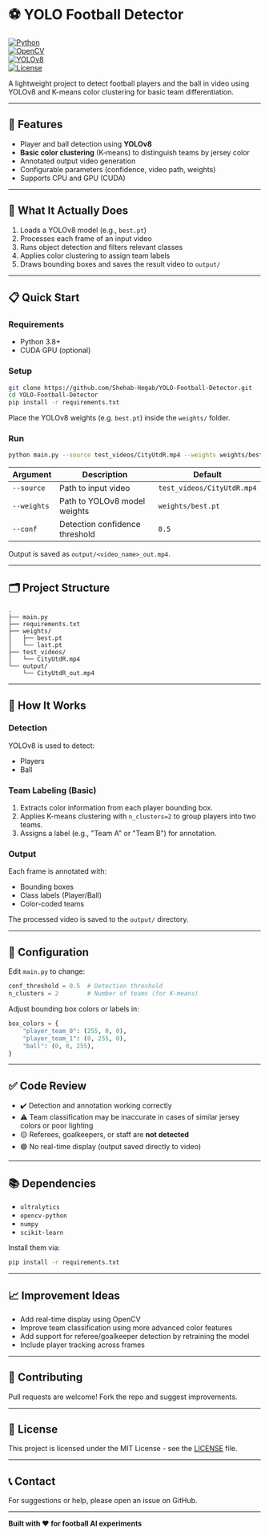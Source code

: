 # ⚽ YOLO Football Detector

[![Python](https://img.shields.io/badge/Python–3.8%2B-blue.svg)](https://www.python.org/downloads/)  
[![OpenCV](https://img.shields.io/badge/OpenCV–4.6.0%2B-green.svg)]()  
[![YOLOv8](https://img.shields.io/badge/YOLOv8–8.x-red.svg)](https://github.com/ultralytics/ultralytics)  
[![License](https://img.shields.io/badge/License–MIT-yellow.svg)](LICENSE)

A lightweight project to detect football players and the ball in video using YOLOv8 and K-means color clustering for basic team differentiation.

---

## 🚀 Features

- Player and ball detection using **YOLOv8**
- **Basic color clustering** (K‑means) to distinguish teams by jersey color
- Annotated output video generation
- Configurable parameters (confidence, video path, weights)
- Supports CPU and GPU (CUDA)

---

## 🧩 What It Actually Does

1. Loads a YOLOv8 model (e.g., `best.pt`)
2. Processes each frame of an input video
3. Runs object detection and filters relevant classes
4. Applies color clustering to assign team labels
5. Draws bounding boxes and saves the result video to `output/`

---

## 📋 Quick Start

### Requirements

- Python 3.8+
- CUDA GPU (optional)

### Setup

```bash
git clone https://github.com/Shehab-Hegab/YOLO-Football-Detector.git
cd YOLO-Football-Detector
pip install -r requirements.txt
```

Place the YOLOv8 weights (e.g. `best.pt`) inside the `weights/` folder.

### Run

```bash
python main.py --source test_videos/CityUtdR.mp4 --weights weights/best.pt --conf 0.5
```

| Argument     | Description                     | Default                      |
|--------------|----------------------------------|------------------------------|
| `--source`   | Path to input video             | `test_videos/CityUtdR.mp4`   |
| `--weights`  | Path to YOLOv8 model weights    | `weights/best.pt`            |
| `--conf`     | Detection confidence threshold  | `0.5`                        |

Output is saved as `output/<video_name>_out.mp4`.

---

## 🗂️ Project Structure

```
.
├── main.py
├── requirements.txt
├── weights/
│   ├── best.pt
│   └── last.pt
├── test_videos/
│   └── CityUtdR.mp4
└── output/
    └── CityUtdR_out.mp4
```

---

## 🧠 How It Works

### Detection

YOLOv8 is used to detect:
- Players
- Ball

### Team Labeling (Basic)

1. Extracts color information from each player bounding box.
2. Applies K-means clustering with `n_clusters=2` to group players into two teams.
3. Assigns a label (e.g., "Team A" or "Team B") for annotation.

### Output

Each frame is annotated with:
- Bounding boxes
- Class labels (Player/Ball)
- Color-coded teams

The processed video is saved to the `output/` directory.

---

## 🔧 Configuration

Edit `main.py` to change:

```python
conf_threshold = 0.5  # Detection threshold
n_clusters = 2        # Number of teams (for K-means)
```

Adjust bounding box colors or labels in:
```python
box_colors = {
    "player_team_0": (255, 0, 0),
    "player_team_1": (0, 255, 0),
    "ball": (0, 0, 255),
}
```

---

## ✅ Code Review

- ✔️ Detection and annotation working correctly
- ⚠️ Team classification may be inaccurate in cases of similar jersey colors or poor lighting
- 🟡 Referees, goalkeepers, or staff are **not detected**
- 🟣 No real-time display (output saved directly to video)

---

## 📚 Dependencies

- `ultralytics`
- `opencv-python`
- `numpy`
- `scikit-learn`

Install them via:

```bash
pip install -r requirements.txt
```

---

## 📈 Improvement Ideas

- Add real-time display using OpenCV
- Improve team classification using more advanced color features
- Add support for referee/goalkeeper detection by retraining the model
- Include player tracking across frames

---

## 🤝 Contributing

Pull requests are welcome! Fork the repo and suggest improvements.

---

## 📄 License

This project is licensed under the MIT License - see the [LICENSE](LICENSE) file.

---

## 📞 Contact

For suggestions or help, please open an issue on GitHub.

---

**Built with ❤️ for football AI experiments**
